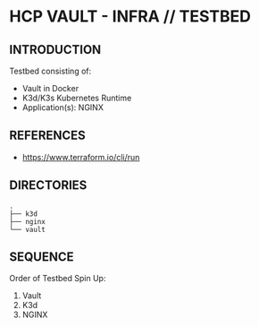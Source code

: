 # HCP VAULT - INFRA // TESTBED


## INTRODUCTION

Testbed consisting of:
- Vault in Docker
- K3d/K3s Kubernetes Runtime
- Application(s): NGINX

## REFERENCES

- https://www.terraform.io/cli/run

## DIRECTORIES

```
.
├── k3d
├── nginx
└── vault
```

## SEQUENCE

Order of Testbed Spin Up:
1. Vault
2. K3d
3. NGINX


